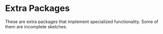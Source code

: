 # Extra Packages
These are extra packages that implement specialized functionality. Some of them are incomplete sketches.

